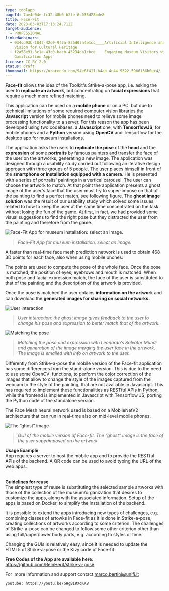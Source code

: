 ```yaml
---
type: toolapp
pageId: 7ae4d04e-fc32-48b0-b2fe-6c035d28bde8
title: Face-Fit
date: 2023-03-03T17:13:24.712Z
target-audience:
  - PROFESSIONAL
linkedWebinars:
  - 034cd93b-1043-42e9-9f2a-835d03a4e1cc____Artificial Intelligence and Computer
    Vision for Cultural Heritage
  - f2a58e91-3c1a-43c0-baeb-45234da1cbce____Engaging Museum Visitors with
    Gamification Apps
license: CC BY 2.0
status: draft
thumbnail: https://ucarecdn.com/94e6f411-b4ab-4c44-9322-5966136b0ec4/
---
```

**Face-fit** ollows the idea of the Toolkit's Strike-a-pose app, i.e. asking the user to **replicate an artwork**, but concentrating on **facial expressions** that require a much more refined matching. 

This application can be used on a **mobile phone** or on a PC, but due to technical limitations of some required computer vision libraries the **Javascript** version for mobile phones need to relieve some image processing functionality to a server. For this reason the app has been developed using two codebases: a **Javascript** one, with **TensorflowJS**, for mobile phones and a **Python** version using **OpenCV** and Tensorflow for the desktop app for museum installations. 

The application asks the users to **replicate the pose** of the **head** and the **expression** of some **portraits** by famous painters and transfer the face of the user on the artworks, generating a new image. The application was designed through a usability study carried out following an iterative design approach with three groups of 5 people. The user places himself in front of the **smartphone or installation equipped with a camera**. He is presented with a series of portraits' paintings in a vertical carousel. The user can choose the artwork to match. At that point the application presents a ghost image of the user's face that the user must try to super-impose on that of the painting to find a perfect match, see following figure. The **ghost image solution** was the result of our usability study which solved some issues related to how to keep the user at the same time concentrated on the task without losing the fun of the game. At first, in fact, we had provided some visual suggestions to find the right pose but they distracted the user from the painting and therefore from the game.

![Face-Fit App for museum installation: select an image.](https://ucarecdn.com/3e19b8d3-0538-4dd9-8a4e-9126716c9a2d/ "Face-Fit App for museum installation: select an image.")

> *Face-Fit App for museum installation: select an image.*

A faster than real-time face mesh prediction network is used to obtain 468 3D points for each face, also when using mobile phones. 

The points are used to compute the pose of the whole face. Once the pose is matched, the position of eyes, eyebrows and mouth is matched. When both pose and facial expression match, the face of the user is substituted to that of the painting and the description of the artwork is provided. 

Once the pose is matched the user obtains **information on the artwork** and can download the **generated images for sharing on social networks.**

![User interaction](https://ucarecdn.com/5c4e2f99-3766-4bd5-b1e9-50b05cf7fb8c/ "User interaction")

> *User interaction: the ghost image gives feedback to the user to change his pose and expression to better match that of the artwork.* 

![Matching the pose](https://ucarecdn.com/027a1033-e3e7-400c-9de1-a37fd0a2b39a/ "Matching the pose")

> *Matching the pose and expression with Leonardo’s Salvator Mundi and generation of the image merging the user face in the artwork. The image is emailed with info on artwork to the user.*

Differently from Strike-a-pose the mobile version of the Face-fit application has some differences from the stand-alone version. This is due to the need to use some OpenCV  functions, to perform the color correction of the images that allow to change the style of the images captured from the webcam to the style of the painting, that are not available in Javascript. This has required to implement these functionalities as RESTful APIs in Python, while the frontend is implemented in Javascript with Tensorflow JS, porting the Python code of the standalone version. 

The Face Mesh neural network used is based on a MobileNetV2 architecture that can run in real-time also on mid-level mobile phones.

![The “ghost” image 	](https://ucarecdn.com/3e9e0cd6-a941-4c16-aae2-b09d1cd58e8f/ "The “ghost” image")

> *GUI of the mobile version of Face-fit. The “ghost” image is the face of the user superimposed on the artwork.*

**Usage Example**\
App requires a server to host the mobile app and to provide the RESTful APIs of the backend. A QR code can be used to avoid typing the URL of the web apps.

**\
Guidelines for reuse**\
The simplest type of reuse is substituting the selected sample artworks with those of the collection of the museum/organization that desires to customize the apps, along with the associated information. Setup of the apps is based on Docker, to simplify the installation of the backend. 

It is possible to extend the apps introducing new types of challenges, e.g. combining classes of artowks in Face-fit as it is done in Strike-a-pose, creating collections of artworks according to some criterion. The challenges of Strike-a-pose can be changed to follow some other criterion other than using full/upper/lower body parts, e.g. according to styles or time. 

Changing the GUIs is relatively easy, since it is needed to update the HTML5 of Strike-a-pose or the Kivy code of Face-fit.

**Free Codes of the App are available here:**\
<https://github.com/ReInHerit/strike-a-pose>

For  more information and support contact [marco.bertini@unifi.it](<>)

`youtube: https://youtu.be/GHgBIRXqKK8`
